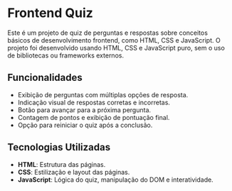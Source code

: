 # Frontend Quiz

Este é um projeto de quiz de perguntas e respostas sobre conceitos básicos de desenvolvimento frontend, como HTML, CSS e JavaScript. O projeto foi desenvolvido usando HTML, CSS e JavaScript puro, sem o uso de bibliotecas ou frameworks externos.

## Funcionalidades

- Exibição de perguntas com múltiplas opções de resposta.
- Indicação visual de respostas corretas e incorretas.
- Botão para avançar para a próxima pergunta.
- Contagem de pontos e exibição de pontuação final.
- Opção para reiniciar o quiz após a conclusão.

## Tecnologias Utilizadas

- **HTML**: Estrutura das páginas.
- **CSS**: Estilização e layout das páginas.
- **JavaScript**: Lógica do quiz, manipulação do DOM e interatividade.
